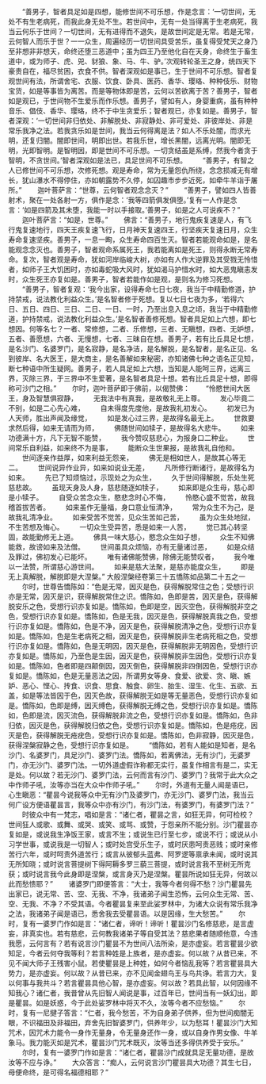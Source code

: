 <!-- { "loadSidebar": true } -->
　　“善男子，智者具足如是四想，能修世间不可乐想，作是念言：‘一切世间，无处不有生老病死，而我此身无处不生。若世间中，无有一处当得离于生老病死，我当云何乐于世间？一切世间，无有进得而不退失，是故世间定是无常。若是无常，云何智人而乐于世？一一众生，周遍经历一切世间具受苦乐，虽复得受梵天之身乃至非想非非想天，命终还堕三恶道中；虽为四王乃至他化自在天身，命终生于畜生道中，或为师子、虎、兕、豺狼、象、马、牛、驴。’次观转轮圣王之身，统四天下豪贵自在，福尽贫困，衣食不供。智者深观如是事已，生于世间不可乐想。智者复观世间有法，所谓舍宅、衣服、饮食、卧具、医药、香华、璎珞、种种伎乐、财物宝货，如是等事皆为离苦。而是等物体即是苦，云何以苦欲离于苦？善男子，智者如是观已，于世间物不生爱乐而作乐想。善男子，譬如有人，身婴重病，虽有种种音乐、倡伎、香华、璎珞，终不于中生贪爱乐；智者观已，亦复如是。善男子，智者深观：‘一切世间非归依处、非解脱处、非寂静处、非可爱处、非彼岸处、非是常乐我净之法。若我贪乐如是世间，我当云何得离是法？如人不乐处闇，而求光明，还复归闇。闇即世间，明即出世。若我乐世，增长黑闇，远离光明。闇即无明，光即智明。是智明因，即是世间不可乐想。一切贪结虽是系缚，然我今者贪于智明，不贪世间。’智者深观如是法已，具足世间不可乐想。
　　“善男子，有智之人已修世间不可乐想，次修死想。观是寿命，常为无量怨仇所绕，念念损减无有增长，犹山瀑水不得停住，亦如朝露势不久停，如囚趣市步步近死，如牵牛羊诣于屠所。”
　　迦叶菩萨言：“世尊，云何智者观念念灭？”
　　“善男子，譬如四人皆善射术，聚在一处各射一方，俱作是念：‘我等四箭俱发俱堕。’复有一人作是念言：‘如是四箭及其未堕，我能一时以手接取。’善男子，如是之人可说疾不？”
　　迦叶菩萨言：“如是，世尊。”
　　佛言：“善男子，地行鬼疾复速是人，有飞行鬼复速地行，四天王疾复速飞行，日月神天复速四王，行坚疾天复速日月，众生寿命复速坚疾。善男子，一息一眴，众生寿命四百生灭。智者若能观命如是，是名能观念念灭也。善男子，智者观命系属死王，我若能离如是死王，则得永断无常寿命。复次，智者观是寿命，犹如河岸临峻大树，亦如有人作大逆罪及其受戮无怜惜者，如师子王大饥困时，亦如毒蛇吸大风时，犹如渴马护惜水时，如大恶鬼瞋恚发时，众生死王亦复如是。善男子，智者若能作如是观，是则名为修习死想。
　　“善男子，智者复观：‘我今出家，设得寿命七日七夜，我当于中精勤修道，护持禁戒，说法教化利益众生。’是名智者修于死想。复以七日七夜为多，‘若得六日、五日、四日、三日、二日、一日、一时，乃至出息入息之顷，我当于中精勤修道，护持禁戒，说法教化利益众生。’是名智者善修死想。智者具足如上六想，即七想因。何等名七？一者、常修想，二者、乐修想，三者、无瞋想，四者、无妒想，五者、善愿想，六者、无慢想，七者、三昧自在想。善男子，若有比丘具足七想，是名沙门、名婆罗门，是名寂静，是名净洁，是名解脱，是名智者，是名正见、名到彼岸、名大医王，是大商主，是名善解如来秘密，亦知诸佛七种之语名正见知，断七种语中所生疑网。善男子，若人具足如上六想，当知是人能呵三界，远离三界，灭除三界，于三界中不生爱著，是名智者具足十想。若有比丘具足十想，即得称可沙门之相。”
　　尔时，迦叶菩萨即于佛前，以偈赞佛：
　　“怜愍世间大医王，身及智慧俱寂静，
　　无我法中有真我，是故敬礼无上尊。
　　发心毕竟二不别，如是二心先心难，
　　自未得度先度他，是故我礼初发心。
　　初发已为人天师，胜出声闻及缘觉，
　　如是发心过三界，是故得名最无上。
　　世救要求然后得，如来无请而为师，
　　佛随世间如犊子，是故得名大悲牛。
　　如来功德满十方，凡下无智不能赞，
　　我今赞叹慈悲心，为报身口二种业。
　　世间常乐自利益，如来终不为是事，
　　能断众生世果报，是故我礼自他和。
　　世间逐亲作益厚，如来利益无怨亲，
　　佛无是相如世人，是故其心等无二。
　　世间说异作业异，如来如说业无差，
　　凡所修行断诸行，是故得名为如来。
　　先已了知烦恼过，示现处之为众生，
　　久于世间得解脱，乐处生死慈悲故。
　　虽现天身及人身，慈悲随逐如犊子，
　　如来即是众生母，慈心即是小犊子。
　　自受众苦念众生，愍悲念时心不悔，
　　怜愍心盛不觉苦，故我稽首拔苦者。
　　如来虽作无量福，身口意业恒清净，
　　常为众生不为己，是故我礼清净业。
　　如来受苦不觉苦，见众生苦如己苦，
　　虽为众生处地狱，不生苦想及悔心。
　　一切众生受异苦，悉是如来一人苦，
　　觉已其心转坚固，故能勤修无上道。
　　佛具一味大慈心，愍念众生如子想，
　　众生不知佛能救，故谤如来及法僧。
　　世间虽具众烦恼，亦有无量诸过恶，
　　如是众结及罪过，佛初发心已能坏。
　　唯有诸佛能赞佛，除佛无能赞叹者，
　　我今唯以一法赞，所谓慈心游世间。
　　如来是慈大法聚，是慈亦能度众生，
　　即是无上真解脱，解脱即是大涅槃。”
大般涅槃经卷第三十五憍陈如品第二十五之一
　　尔时，世尊告憍陈如：“色是无常，因灭是色，获得解脱常住之色；受想行识亦是无常，因灭是识，获得解脱常住之识。憍陈如，色即是苦，因灭是色，获得解脱安乐之色，受想行识亦复如是。憍陈如，色即是空，因灭空色，获得解脱非空之色，受想行识亦复如是。憍陈如，色是无我，因灭是色，获得解脱真我之色，受想行识亦复如是。憍陈如，色是不净，因灭是色，获得解脱清净之色，受想行识亦复如是。憍陈如，色是生老病死之相，因灭是色，获得解脱非生老病死相之色，受想行识亦复如是。憍陈如，色是无明因，因灭是色，获得解脱非无明因色，受想行识亦复如是。憍陈如，乃至色是生因，因灭是色，获得解脱非生因色，受想行识亦复如是。憍陈如，色者即是四颠倒因，因灭倒色，获得解脱非四倒因色，受想行识亦复如是。憍陈如，色是无量恶法之因，所谓男女等身、食爱、欲爱、贪、瞋、嫉妒、恶心、悭心、抟食、识食、思食、触食、卵生、胎生、湿生、化生、五欲、五盖，如是等法皆因于色，因灭色故，获得解脱无如是等无量恶色，受想行识亦复如是。憍陈如，色即是缚，因灭缚色，获得解脱无缚之色，受想行识亦复如是。憍陈如，色即是流，因灭流色，获得解脱非流之色，受想行识亦复如是。憍陈如，色非归依，因灭是色，获得解脱归依之色，受想行识亦复如是。憍陈如，色是疮疣，因灭是色，获得解脱无疮疣色，受想行识亦复如是。憍陈如，色非寂静，因灭是色，获得涅槃寂静之色，受想行识亦复如是。
　　“憍陈如，若有人能如是知者，是名沙门、名婆罗门，具足沙门、婆罗门法。憍陈如，若离佛法，无有沙门，无婆罗门，亦无沙门、婆罗门法。一切外道虚假诈称都无实行，虽复作相言有是二，实无是处。何以故？若无沙门、婆罗门法，云何而言有沙门、婆罗门？我常于此大众之中作师子吼，汝等亦当在大众中作师子吼。”
　　尔时，外道有无量人闻是语已，心生瞋恶：“瞿昙今说我等众中无有沙门及婆罗门，亦无沙门、婆罗门法，我当云何广设方便语瞿昙言，我等众中亦有沙门，有沙门法，有婆罗门，有婆罗门法？”
　　时彼众中有一梵志，唱如是言：“诸仁者，瞿昙之言，如狂无异，何可检校？世间狂人或歌、或舞、或哭、或笑、或骂、或赞，于怨亲所不能分别。沙门瞿昙亦复如是，或说我生净饭王家，或言不生；或说生已行至七步，或说不行；或说从小习学世事，或说我是一切智人；或时处宫受乐生子，或时厌患呵责恶贱；或时亲修苦行六年，或时呵责外道苦行；或言从彼郁头蓝弗、阿罗逻等禀承未闻，或时说其无所知晓；或时说言菩提树下得阿耨多罗三藐三菩提，或时说言我不至树无所克获；或时说言我今此身即是涅槃，或言身灭乃是涅槃。瞿昙所说如狂无异，何故以此而愁愦耶？”
　　诸婆罗门即便答言：“大士，我等今者何得不愁？沙门瞿昙先出家已，说无常、苦、空、无我、不净，我诸弟子闻生恐怖，云何众生无常、苦、空、无我、不净？不受其语。今者瞿昙复来至此娑罗林中，为诸大众说有常乐我净之法，我诸弟子闻是语已，悉舍我去受瞿昙语。以是因缘，生大愁苦。”
　　尔时，复有一婆罗门作如是言：“诸仁者，谛听！谛听！瞿昙沙门名修慈悲，是言虚妄，非真实也。若有慈悲，云何教我诸弟子等自受其法？慈悲果者随顺他意，今违我愿，云何言有？若有说言沙门瞿昙不为世间八法所染，是亦虚妄。若言瞿昙少欲知足，今者云何夺我等利？若言种姓是上族者，是亦虚妄。何以故？从昔已来，不见不闻大师子王残害小鼠。若使瞿昙是上种姓，如何今者恼乱我等？若言瞿昙具大势力，是亦虚妄。何以故？从昔已来，亦不见闻金翅鸟王与鸟共诤。若言力大，复以何事与我共斗？若言瞿昙具他心智，是亦虚妄。何以故？若具此智，以何因缘不知我心？诸仁者，我昔曾从先旧智人闻说是事，过百年已，世间当有一妖幻出，即是瞿昙。如是妖惑，今于此处娑罗林中将灭不久，汝等今者不应愁恼。”
　　尔时，复有一尼揵子答言：“仁者，我今愁苦，不为自身弟子供养，但为世间痴闇无眼，不识福田及非福田，弃舍先旧智婆罗门，供养年少，以为愁耳！瞿昙沙门大知咒术，因咒术力能令一身作无量身，令无量身还作一身，或以自身作男女像、牛羊象马。我力能灭如是咒术，瞿昙沙门咒术既灭，汝等当还多得供养受于安乐。”
　　尔时，复有一婆罗门作如是言：“诸仁者，瞿昙沙门成就具足无量功德，是故汝等不应与诤。”
　　大众答言：“痴人，云何说言沙门瞿昙具大功德？其生七日，母便命终，是可得名福德相耶？”
